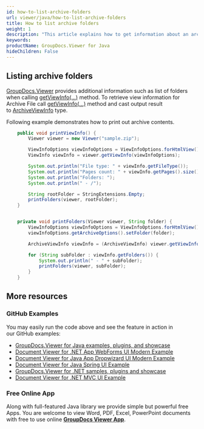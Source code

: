 ```yaml
---
id: how-to-list-archive-folders
url: viewer/java/how-to-list-archive-folders
title: How to list archive folders
weight: 1
description: "This article explains how to get information about an archive with GroupDocs.Viewer within your Java applications."
keywords: 
productName: GroupDocs.Viewer for Java
hideChildren: False
---
```

## Listing archive folders

[GroupDocs.Viewer](https://products.groupdocs.com/viewer) provides additional information such as list of folders when calling [getViewInfo(...)](https://apireference.groupdocs.com/viewer/java/com.groupdocs.viewer/Viewer#getViewInfo(com.groupdocs.viewer.options.ViewInfoOptions)) method. To retrieve view information for Archive File call [getViewInfo(...)](https://apireference.groupdocs.com/viewer/java/com.groupdocs.viewer/Viewer#getViewInfo(com.groupdocs.viewer.options.ViewInfoOptions)) method and cast output result to [ArchiveViewInfo](https://apireference.groupdocs.com/viewer/java/com.groupdocs.viewer.results/ArchiveViewInfo) type.

Following example demonstrates how to print out archive contents.

```java
    public void printViewInfo() {
        Viewer viewer = new Viewer("sample.zip");

        ViewInfoOptions viewInfoOptions = ViewInfoOptions.forHtmlView();
        ViewInfo viewInfo = viewer.getViewInfo(viewInfoOptions);

        System.out.println("File type: " + viewInfo.getFileType());
        System.out.println("Pages count: " + viewInfo.getPages().size());
        System.out.println("Folders: ");
        System.out.println(" - /");

        String rootFolder = StringExtensions.Empty;
        printFolders(viewer, rootFolder);
    }


    private void printFolders(Viewer viewer, String folder) {
        ViewInfoOptions viewInfoOptions = ViewInfoOptions.forHtmlView();
        viewInfoOptions.getArchiveOptions().setFolder(folder);

        ArchiveViewInfo viewInfo = (ArchiveViewInfo) viewer.getViewInfo(viewInfoOptions);

        for (String subFolder : viewInfo.getFolders()) {
            System.out.println(" - " + subFolder);
            printFolders(viewer, subFolder);
        }
    }
```

## More resources
### GitHub Examples
You may easily run the code above and see the feature in action in our GitHub examples:
*   [GroupDocs.Viewer for Java examples, plugins, and showcase](https://github.com/groupdocs-viewer/GroupDocs.Viewer-for-Java)
*   [Document Viewer for .NET App WebForms UI Modern Example](https://github.com/groupdocs-viewer/GroupDocs.Viewer-for-Java-WebForms)    
*   [Document Viewer for Java App Dropwizard UI Modern Example](https://github.com/groupdocs-viewer/GroupDocs.Viewer-for-Java-Dropwizard)    
*   [Document Viewer for Java Spring UI Example](https://github.com/groupdocs-viewer/GroupDocs.Viewer-for-Java-Spring)
*   [GroupDocs.Viewer for .NET samples, plugins and showcase](https://github.com/groupdocs-viewer/GroupDocs.Viewer-for-.NET)
*   [Document Viewer for .NET MVC UI Example](https://github.com/groupdocs-viewer/GroupDocs.Viewer-for-Java-MVC)     

### Free Online App
Along with full-featured Java library we provide simple but powerful free Apps.
You are welcome to view Word, PDF, Excel, PowerPoint documents with free to use online **[GroupDocs Viewer App](https://products.groupdocs.app/viewer)**.